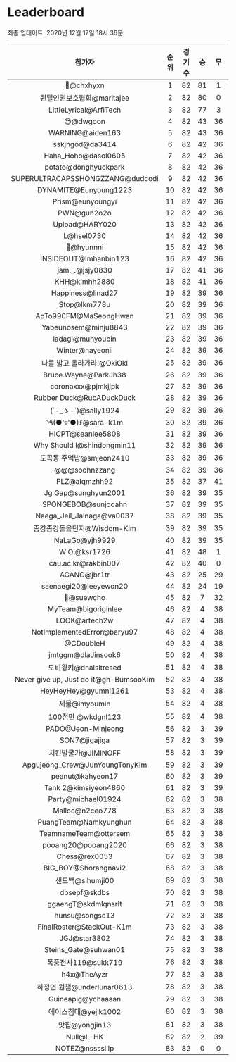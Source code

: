 # Leaderboard
최종 업데이트: 2020년 12월 17일 18시 36분




| 참가자 | 순위 | 경기수 | 승 | 무 | 패 | 승점 |
|:---:|:---:|:---:|:---:|:---:|:---:|:---:|
| 👑@chxhyxn | 1 | 82 | 81 | 1 | 0 | 244 |
| 원딜인권보호협회@maritajee | 2 | 82 | 80 | 0 | 2 | 240 |
| LittleLyrical@ArfiTech | 3 | 82 | 77 | 3 | 2 | 234 |
| 😎@dwgoon | 4 | 82 | 43 | 36 | 3 | 165 |
| WARNING@aiden163 | 5 | 82 | 43 | 36 | 3 | 165 |
| sskjhgod@da3414 | 6 | 82 | 42 | 36 | 4 | 162 |
| Haha_Hoho@dasol0605 | 7 | 82 | 42 | 36 | 4 | 162 |
| potato@donghyuckpark | 8 | 82 | 42 | 36 | 4 | 162 |
| SUPERULTRACAPSSHONGZZANG@dudcodi | 9 | 82 | 42 | 36 | 4 | 162 |
| DYNAMITE@Eunyoung1223 | 10 | 82 | 42 | 36 | 4 | 162 |
| Prism@eunyoungyi | 11 | 82 | 42 | 36 | 4 | 162 |
| PWN@gun2o2o | 12 | 82 | 42 | 36 | 4 | 162 |
| Upload@HARY020 | 13 | 82 | 42 | 36 | 4 | 162 |
| L@hsel0730 | 14 | 82 | 42 | 36 | 4 | 162 |
| 🐻@hyunnni | 15 | 82 | 42 | 36 | 4 | 162 |
| INSIDEOUT@Imhanbin123 | 16 | 82 | 42 | 36 | 4 | 162 |
| jam._.@jsjy0830 | 17 | 82 | 41 | 36 | 5 | 159 |
| KHH@kimhh2880 | 18 | 82 | 41 | 36 | 5 | 159 |
| Happiness@linad27 | 19 | 82 | 39 | 36 | 7 | 153 |
| Stop@lkm778u | 20 | 82 | 39 | 36 | 7 | 153 |
| ApTo990FM@MaSeongHwan | 21 | 82 | 39 | 36 | 7 | 153 |
| Yabeunosem@minju8843 | 22 | 82 | 39 | 36 | 7 | 153 |
| ladagi@munyoubin | 23 | 82 | 39 | 36 | 7 | 153 |
| Winter@nayeonii | 24 | 82 | 39 | 36 | 7 | 153 |
| 나를 밟고 올라가라!@OkiOkl | 25 | 82 | 39 | 36 | 7 | 153 |
| Bruce.Wayne@ParkJh38 | 26 | 82 | 39 | 36 | 7 | 153 |
| coronaxxx@pjmkjjpk | 27 | 82 | 39 | 36 | 7 | 153 |
| Rubber Duck@RubADuckDuck | 28 | 82 | 39 | 36 | 7 | 153 |
| (´-_ゝ-`)@sally1924 | 29 | 82 | 39 | 36 | 7 | 153 |
| ◝٩(●'▿'●)۶@sara-k1m | 30 | 82 | 39 | 36 | 7 | 153 |
| HICPT@seanlee5808 | 31 | 82 | 39 | 36 | 7 | 153 |
| Why Should I@shindongmin11 | 32 | 82 | 39 | 36 | 7 | 153 |
| 도곡동 주먹밥@smjeon2410 | 33 | 82 | 39 | 36 | 7 | 153 |
| @@@soohnzzang | 34 | 82 | 39 | 36 | 7 | 153 |
| PLZ@alqmzhh92 | 35 | 82 | 37 | 41 | 4 | 152 |
| Jg Gap@sunghyun2001 | 36 | 82 | 39 | 35 | 8 | 152 |
| SPONGEBOB@sunjooahn | 37 | 82 | 39 | 35 | 8 | 152 |
| Naega_Jeil_Jalnaga@va0037 | 38 | 82 | 39 | 35 | 8 | 152 |
| 종강종강돌을던지@Wisdom-Kim | 39 | 82 | 39 | 35 | 8 | 152 |
| NaLaGo@yjh9929 | 40 | 82 | 39 | 35 | 8 | 152 |
| W.O.@ksr1726 | 41 | 82 | 48 | 1 | 33 | 145 |
| cau.ac.kr@rakbin007 | 42 | 82 | 40 | 0 | 42 | 120 |
| AGANG@jbr1tr | 43 | 82 | 25 | 29 | 28 | 104 |
| saenaegi20@leeyewon20 | 44 | 82 | 24 | 19 | 39 | 91 |
| 👏@suewcho | 45 | 82 | 7 | 32 | 43 | 53 |
| MyTeam@bigoriginlee | 46 | 82 | 4 | 38 | 40 | 50 |
| LOOK@artech2w | 47 | 82 | 4 | 38 | 40 | 50 |
| NotImplementedError@baryu97 | 48 | 82 | 4 | 38 | 40 | 50 |
| @CDoubleH | 49 | 82 | 4 | 38 | 40 | 50 |
| jmtggm@dlaJinsook6 | 50 | 82 | 4 | 38 | 40 | 50 |
| 도비윙키@dnalsitresed | 51 | 82 | 4 | 38 | 40 | 50 |
| Never give up, Just do it@gh-BumsooKim | 52 | 82 | 4 | 38 | 40 | 50 |
| HeyHeyHey@gyumni1261 | 53 | 82 | 4 | 38 | 40 | 50 |
| 제물@imyoumin | 54 | 82 | 4 | 38 | 40 | 50 |
| 100점만 @wkdgnl123 | 55 | 82 | 4 | 38 | 40 | 50 |
| PADO@Jeon-Minjeong | 56 | 82 | 3 | 39 | 40 | 48 |
| SON7@jigajiga | 57 | 82 | 3 | 39 | 40 | 48 |
| 치킨발굴가@JIMINOFF | 58 | 82 | 3 | 39 | 40 | 48 |
| Apgujeong_Crew@JunYoungTonyKim | 59 | 82 | 3 | 39 | 40 | 48 |
| peanut@kahyeon17 | 60 | 82 | 3 | 39 | 40 | 48 |
| Tank 2@kimsiyeon4860 | 61 | 82 | 3 | 39 | 40 | 48 |
| Party@michael01924 | 62 | 82 | 3 | 38 | 41 | 47 |
| Malloc@n2ceo778 | 63 | 82 | 3 | 38 | 41 | 47 |
| PuangTeam@Namkyunghun | 64 | 82 | 3 | 38 | 41 | 47 |
| TeamnameTeam@ottersem | 65 | 82 | 3 | 38 | 41 | 47 |
| pooang20@pooang2020 | 66 | 82 | 3 | 38 | 41 | 47 |
| Chess@rex0053 | 67 | 82 | 3 | 38 | 41 | 47 |
| BIG_BOY@Shorangnavi2 | 68 | 82 | 3 | 38 | 41 | 47 |
| 샌드백@sihumji00 | 69 | 82 | 3 | 38 | 41 | 47 |
| dbsepf@skdbs | 70 | 82 | 3 | 38 | 41 | 47 |
| ggaengT@skdmlqnsrlt | 71 | 82 | 3 | 38 | 41 | 47 |
| hunsu@songse13 | 72 | 82 | 3 | 38 | 41 | 47 |
| FinalRoster@StackOut-K1m | 73 | 82 | 3 | 38 | 41 | 47 |
| JGJ@star3802 | 74 | 82 | 3 | 38 | 41 | 47 |
| Steins_Gate@suhwan01 | 75 | 82 | 3 | 38 | 41 | 47 |
| 폭풍전사119@sukk719 | 76 | 82 | 3 | 38 | 41 | 47 |
| h4x@TheAyzr | 77 | 82 | 3 | 38 | 41 | 47 |
| 하정언 원챔@underlunar0613 | 78 | 82 | 3 | 38 | 41 | 47 |
| Guineapig@ychaaaan | 79 | 82 | 3 | 38 | 41 | 47 |
| 에이스침대@yejik1002 | 80 | 82 | 3 | 38 | 41 | 47 |
| 맛집@yongjin13 | 81 | 82 | 3 | 38 | 41 | 47 |
| Null@L-HK | 82 | 82 | 2 | 39 | 41 | 45 |
| NOTEZ@nsssslllp | 83 | 82 | 0 | 0 | 82 | 0 |